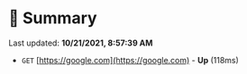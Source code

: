 # 📖 Summary
Last updated: **10/21/2021, 8:57:39 AM**

- `GET` [https://google.com](https://google.com) - **Up** (118ms)
